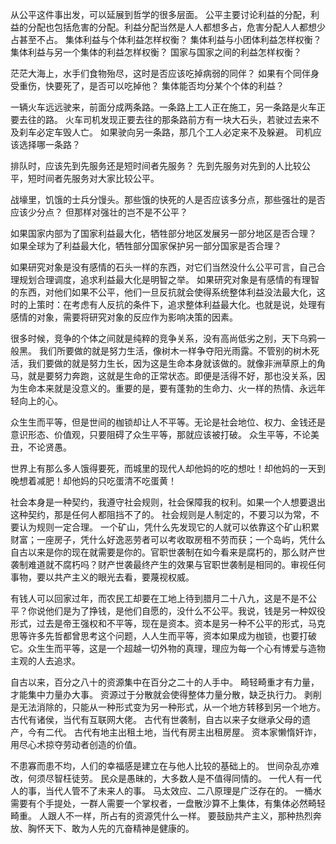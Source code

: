 从公平这件事出发，可以延展到哲学的很多层面。
公平主要讨论利益的分配，利益的分配也包括危害的分配。利益分配当然是人人都想多占，危害分配人人都想少占甚至不占。
集体利益与个体利益怎样权衡？
集体利益与小团体利益怎样权衡？
集体利益与另一个集体的利益怎样权衡？
国家与国家之间的利益怎样权衡？

茫茫大海上，水手们食物殆尽，这时是否应该吃掉病弱的同伴？
如果有个同伴身受重伤，快要死了，是否可以吃掉他？
集体能否均分某个个体的利益？

一辆火车远远驶来，前面分成两条路。一条路上工人正在施工，另一条路是火车正要去往的路。
火车司机发现正要去往的那条路前方有一块大石头，若驶过去来不及刹车必定车毁人亡。
如果驶向另一条路，那几个工人必定来不及躲避。
司机应该选择哪一条路？

排队时，应该先到先服务还是短时间者先服务？
先到先服务对先到的人比较公平，短时间者先服务对大家比较公平。

战壕里，饥饿的士兵分馒头。那些饿的快死的人是否应该多分点，那些强壮的是否应该少分点？
但那样对强壮的岂不是不公平？

如果国家内部为了国家利益最大化，牺牲部分地区发展另一部分地区是否合理？
如果全球为了利益最大化，牺牲部分国家保护另一部分国家是否合理？

如果研究对象是没有感情的石头一样的东西，对它们当然没什么公平可言，自己合理规划合理调度，追求利益最大化是明智之举。
如果研究对象是有感情的有理智的东西，对他们如果不公平，他们一旦反抗就会使得系统整体利益没法最大化，这时的上策时：在考虑有人反抗的条件下，追求整体利益最大化。也就是说，处理有感情的对象，需要将研究对象的反应作为影响决策的因素。

很多时候，竞争的个体之间就是纯粹的竞争关系，没有高尚低劣之别，天下乌鸦一般黑。
我们所要做的就是努力生活，像树木一样争夺阳光雨露。不管别的树木死活，我们要做的就是努力生长，因为这是生命本身就该做的。就像非洲草原上的角马，就是要努力奔跑，这就是生命的正常状态。即便是活得不好，那也没关系，因为生命本来就是没意义的。重要的是，要有蓬勃的生命力、火一样的热情、永远年轻向上的心。

众生生而平等，但是世间的枷锁却让人不平等。无论是社会地位、权力、金钱还是意识形态、价值观，只要阻碍了众生平等，那就应该被打破。
众生平等，不论美丑，不论贤愚。


世界上有那么多人饿得要死，而城里的现代人却他妈的吃的想吐！却他妈的一天到晚想着减肥！却他妈的只吃蛋清不吃蛋黄！


社会本身是一种契约，我遵守社会规则，社会保障我的权利。如果一个人想要退出这种契约，那是任何人都阻挡不了的。
社会规则是人制定的，不要习以为常，不要认为规则一定合理。
一个矿山，凭什么先发现它的人就可以依靠这个矿山积累财富；一座房子，凭什么好逸恶劳者可以考收取房租不劳而获；一个岛屿，凭什么自古以来是你的现在就需要是你的。官职世袭制在如今看来是腐朽的，那么财产世袭制难道就不腐朽吗？财产世袭最终产生的效果与官职世袭制是相同的。审视任何事物，要以共产主义的眼光去看，要蔑视权威。

有钱人可以回家过年，而农民工却要在工地上待到腊月二十八九，这是不是不公平？你说他们是为了挣钱，是他们自愿的，没什么不公平。我说，钱是另一种奴役形式，过去是帝王强权和不平等，现在是资本。资本是另一种不公平的形式，马克思等许多先哲都曾思考这个问题，人人生而平等，资本如果成为枷锁，也要打破它。众生生而平等，这是一个超越一切外物的真理，理应为每一个心有博爱与造物主观的人去追求。

自古以来，百分之八十的资源集中在百分之二十的人手中。
畸轻畸重才有力量，才能集中力量办大事。
资源过于分散就会使得整体力量分散，缺乏执行力。
剥削是无法消除的，只能从一种形式变为另一种形式，从一个地方转移到另一个地方。
古代有诸侯，当代有互联网大佬。
古代有世袭制，自古以来子女继承父母的遗产，今有二代。
古代有地主出租土地，当代有房主出租房屋。
资本家懒惰奸诈，用尽心术掠夺劳动者创造的价值。

不患寡而患不均，人们的幸福感是建立在与他人比较的基础上的。
世间杂乱亦难改，何须尽智枉徒劳。
民众是愚昧的，大多数人是不值得同情的。
一代人有一代人的事，当代人管不了未来人的事。
马太效应、二八原理是广泛存在的。
一桶水需要有个手提处，一群人需要一个掌权者，一盘散沙算不上集体，有集体必然畸轻畸重。
人跟人不一样，所占有的资源凭什么一样。
要鼓励共产主义，那种热烈奔放、胸怀天下、敢为人先的亢奋精神是健康的。  
